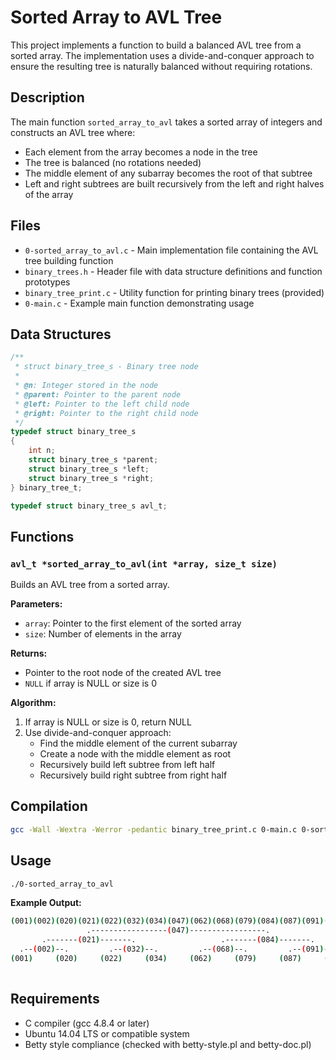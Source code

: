 # Sorted Array to AVL Tree

This project implements a function to build a balanced AVL tree from a sorted array. The implementation uses a divide-and-conquer approach to ensure the resulting tree is naturally balanced without requiring rotations.

## Description

The main function `sorted_array_to_avl` takes a sorted array of integers and constructs an AVL tree where:

- Each element from the array becomes a node in the tree
- The tree is balanced (no rotations needed)
- The middle element of any subarray becomes the root of that subtree
- Left and right subtrees are built recursively from the left and right halves of the array

## Files

- `0-sorted_array_to_avl.c` - Main implementation file containing the AVL tree building function
- `binary_trees.h` - Header file with data structure definitions and function prototypes
- `binary_tree_print.c` - Utility function for printing binary trees (provided)
- `0-main.c` - Example main function demonstrating usage

## Data Structures

```c
/**
 * struct binary_tree_s - Binary tree node
 *
 * @n: Integer stored in the node
 * @parent: Pointer to the parent node
 * @left: Pointer to the left child node
 * @right: Pointer to the right child node
 */
typedef struct binary_tree_s
{
    int n;
    struct binary_tree_s *parent;
    struct binary_tree_s *left;
    struct binary_tree_s *right;
} binary_tree_t;

typedef struct binary_tree_s avl_t;
```

## Functions

### `avl_t *sorted_array_to_avl(int *array, size_t size)`

Builds an AVL tree from a sorted array.

**Parameters:**

- `array`: Pointer to the first element of the sorted array
- `size`: Number of elements in the array

**Returns:**

- Pointer to the root node of the created AVL tree
- `NULL` if array is NULL or size is 0

**Algorithm:**

1. If array is NULL or size is 0, return NULL
2. Use divide-and-conquer approach:
   - Find the middle element of the current subarray
   - Create a node with the middle element as root
   - Recursively build left subtree from left half
   - Recursively build right subtree from right half

## Compilation

```bash
gcc -Wall -Wextra -Werror -pedantic binary_tree_print.c 0-main.c 0-sorted_array_to_avl.c -o 0-sorted_array_to_avl
```

## Usage

```bash
./0-sorted_array_to_avl
```

**Example Output:**

```bash
(001)(002)(020)(021)(022)(032)(034)(047)(062)(068)(079)(084)(087)(091)(095)(098)
                 .-----------------(047)-----------------.
       .-------(021)-------.                   .-------(084)-------.
  .--(002)--.         .--(032)--.         .--(068)--.         .--(091)--.
(001)     (020)     (022)     (034)     (062)     (079)     (087)     (095)--.
                                                                           (098)
```

## Requirements

- C compiler (gcc 4.8.4 or later)
- Ubuntu 14.04 LTS or compatible system
- Betty style compliance (checked with betty-style.pl and betty-doc.pl)
